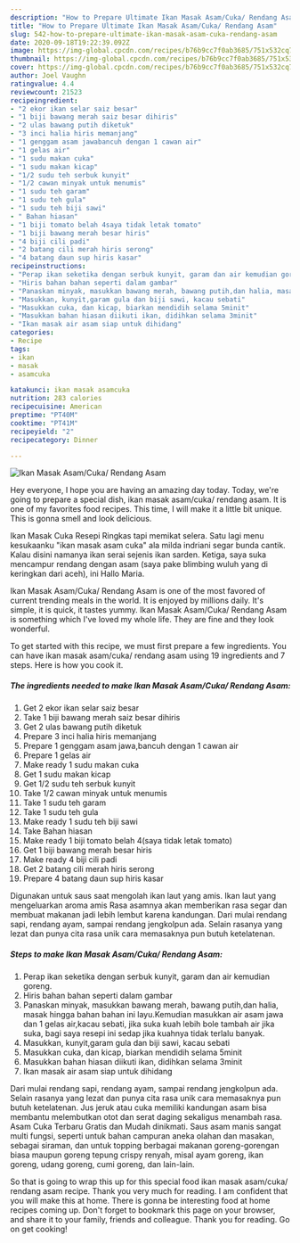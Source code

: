 ```yaml
---
description: "How to Prepare Ultimate Ikan Masak Asam/Cuka/ Rendang Asam"
title: "How to Prepare Ultimate Ikan Masak Asam/Cuka/ Rendang Asam"
slug: 542-how-to-prepare-ultimate-ikan-masak-asam-cuka-rendang-asam
date: 2020-09-18T19:22:39.092Z
image: https://img-global.cpcdn.com/recipes/b76b9cc7f0ab3685/751x532cq70/ikan-masak-asamcuka-rendang-asam-resipi-foto-utama.jpg
thumbnail: https://img-global.cpcdn.com/recipes/b76b9cc7f0ab3685/751x532cq70/ikan-masak-asamcuka-rendang-asam-resipi-foto-utama.jpg
cover: https://img-global.cpcdn.com/recipes/b76b9cc7f0ab3685/751x532cq70/ikan-masak-asamcuka-rendang-asam-resipi-foto-utama.jpg
author: Joel Vaughn
ratingvalue: 4.4
reviewcount: 21523
recipeingredient:
- "2 ekor ikan selar saiz besar"
- "1 biji bawang merah saiz besar dihiris"
- "2 ulas bawang putih diketuk"
- "3 inci halia hiris memanjang"
- "1 genggam asam jawabancuh dengan 1 cawan air"
- "1 gelas air"
- "1 sudu makan cuka"
- "1 sudu makan kicap"
- "1/2 sudu teh serbuk kunyit"
- "1/2 cawan minyak untuk menumis"
- "1 sudu teh garam"
- "1 sudu teh gula"
- "1 sudu teh biji sawi"
- " Bahan hiasan"
- "1 biji tomato belah 4saya tidak letak tomato"
- "1 biji bawang merah besar hiris"
- "4 biji cili padi"
- "2 batang cili merah hiris serong"
- "4 batang daun sup hiris kasar"
recipeinstructions:
- "Perap ikan seketika dengan serbuk kunyit, garam dan air kemudian goreng."
- "Hiris bahan bahan seperti dalam gambar"
- "Panaskan minyak, masukkan bawang merah, bawang putih,dan halia, masak hingga bahan bahan ini layu.Kemudian masukkan air asam jawa dan 1 gelas air,kacau sebati, jika suka kuah lebih bole tambah air jika suka, bagi saya resepi ini sedap jika kuahnya tidak terlalu banyak."
- "Masukkan, kunyit,garam gula dan biji sawi, kacau sebati"
- "Masukkan cuka, dan kicap, biarkan mendidih selama 5minit"
- "Masukkan bahan hiasan diikuti ikan, didihkan selama 3minit"
- "Ikan masak air asam siap untuk dihidang"
categories:
- Recipe
tags:
- ikan
- masak
- asamcuka

katakunci: ikan masak asamcuka 
nutrition: 283 calories
recipecuisine: American
preptime: "PT40M"
cooktime: "PT41M"
recipeyield: "2"
recipecategory: Dinner

---
```



![Ikan Masak Asam/Cuka/ Rendang Asam](https://img-global.cpcdn.com/recipes/b76b9cc7f0ab3685/751x532cq70/ikan-masak-asamcuka-rendang-asam-resipi-foto-utama.jpg)

Hey everyone, I hope you are having an amazing day today. Today, we're going to prepare a special dish, ikan masak asam/cuka/ rendang asam. It is one of my favorites food recipes. This time, I will make it a little bit unique. This is gonna smell and look delicious.

Ikan Masak Cuka Resepi Ringkas tapi memikat selera. Satu lagi menu kesukaanku &#34;ikan masak asam cuka&#34; ala milda indriani segar bunda cantik. Kalau disini namanya ikan serai sejenis ikan sarden. Ketiga, saya suka mencampur rendang dengan asam (saya pake blimbing wuluh yang di keringkan dari aceh), ini Hallo Maria.

Ikan Masak Asam/Cuka/ Rendang Asam is one of the most favored of current trending meals in the world. It is enjoyed by millions daily. It's simple, it is quick, it tastes yummy. Ikan Masak Asam/Cuka/ Rendang Asam is something which I've loved my whole life. They are fine and they look wonderful.


To get started with this recipe, we must first prepare a few ingredients. You can have ikan masak asam/cuka/ rendang asam using 19 ingredients and 7 steps. Here is how you cook it.

<!--inarticleads1-->

##### The ingredients needed to make Ikan Masak Asam/Cuka/ Rendang Asam:

1. Get 2 ekor ikan selar saiz besar
1. Take 1 biji bawang merah saiz besar dihiris
1. Get 2 ulas bawang putih diketuk
1. Prepare 3 inci halia hiris memanjang
1. Prepare 1 genggam asam jawa,bancuh dengan 1 cawan air
1. Prepare 1 gelas air
1. Make ready 1 sudu makan cuka
1. Get 1 sudu makan kicap
1. Get 1/2 sudu teh serbuk kunyit
1. Take 1/2 cawan minyak untuk menumis
1. Take 1 sudu teh garam
1. Take 1 sudu teh gula
1. Make ready 1 sudu teh biji sawi
1. Take  Bahan hiasan
1. Make ready 1 biji tomato belah 4(saya tidak letak tomato)
1. Get 1 biji bawang merah besar hiris
1. Make ready 4 biji cili padi
1. Get 2 batang cili merah hiris serong
1. Prepare 4 batang daun sup hiris kasar


Digunakan untuk saus saat mengolah ikan laut yang amis. Ikan laut yang mengeluarkan aroma amis Rasa asamnya akan memberikan rasa segar dan membuat makanan jadi lebih lembut karena kandungan. Dari mulai rendang sapi, rendang ayam, sampai rendang jengkolpun ada. Selain rasanya yang lezat dan punya cita rasa unik cara memasaknya pun butuh ketelatenan. 

<!--inarticleads2-->

##### Steps to make Ikan Masak Asam/Cuka/ Rendang Asam:

1. Perap ikan seketika dengan serbuk kunyit, garam dan air kemudian goreng.
1. Hiris bahan bahan seperti dalam gambar
1. Panaskan minyak, masukkan bawang merah, bawang putih,dan halia, masak hingga bahan bahan ini layu.Kemudian masukkan air asam jawa dan 1 gelas air,kacau sebati, jika suka kuah lebih bole tambah air jika suka, bagi saya resepi ini sedap jika kuahnya tidak terlalu banyak.
1. Masukkan, kunyit,garam gula dan biji sawi, kacau sebati
1. Masukkan cuka, dan kicap, biarkan mendidih selama 5minit
1. Masukkan bahan hiasan diikuti ikan, didihkan selama 3minit
1. Ikan masak air asam siap untuk dihidang


Dari mulai rendang sapi, rendang ayam, sampai rendang jengkolpun ada. Selain rasanya yang lezat dan punya cita rasa unik cara memasaknya pun butuh ketelatenan. Jus jeruk atau cuka memiliki kandungan asam bisa membantu melembutkan otot dan serat daging sekaligus menambah rasa. Asam Cuka Terbaru Gratis dan Mudah dinikmati. Saus asam manis sangat multi fungsi, seperti untuk bahan campuran aneka olahan dan masakan, sebagai siraman, dan untuk topping berbagai makanan goreng-gorengan biasa maupun goreng tepung crispy renyah, misal ayam goreng, ikan goreng, udang goreng, cumi goreng, dan lain-lain. 

So that is going to wrap this up for this special food ikan masak asam/cuka/ rendang asam recipe. Thank you very much for reading. I am confident that you will make this at home. There is gonna be interesting food at home recipes coming up. Don't forget to bookmark this page on your browser, and share it to your family, friends and colleague. Thank you for reading. Go on get cooking!
